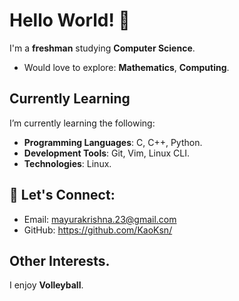 # Hello World! 👋 

I'm a **freshman** studying **Computer Science**.
- Would love to explore: **Mathematics**, **Computing**.

## Currently Learning

I’m currently learning the following:

- **Programming Languages**: C, C++, Python.
- **Development Tools**: Git, Vim, Linux CLI.
- **Technologies**: Linux.

## 🤝 Let's Connect:
- Email: mayurakrishna.23@gmail.com
- GitHub: https://github.com/KaoKsn/

## Other Interests.

I enjoy **Volleyball**.

<!---
KaoKsn/KaoKsn is a ✨ special ✨ repository because its `README.md` (this file) appears on your GitHub profile.
You can click the Preview link to take a look at your changes.
--->
